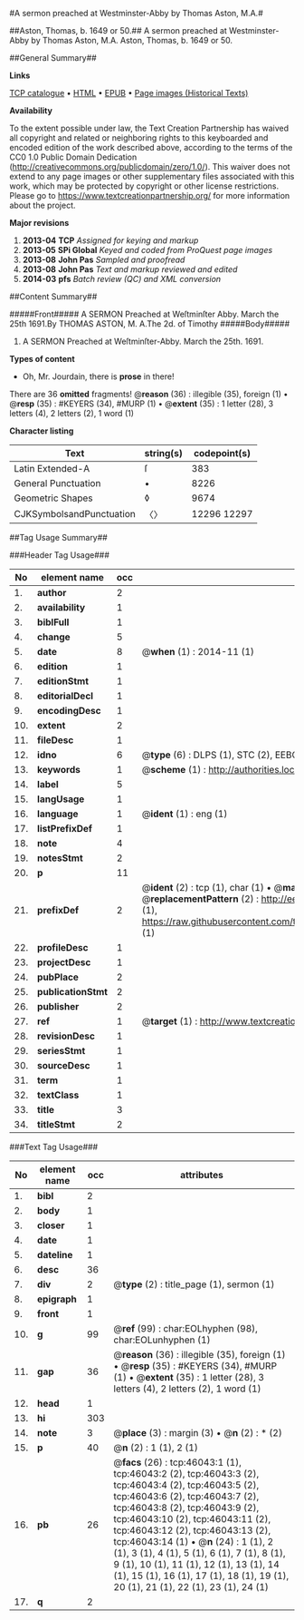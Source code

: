 #A sermon preached at Westminster-Abby by Thomas Aston, M.A.#

##Aston, Thomas, b. 1649 or 50.##
A sermon preached at Westminster-Abby by Thomas Aston, M.A.
Aston, Thomas, b. 1649 or 50.

##General Summary##

**Links**

[TCP catalogue](http://www.ota.ox.ac.uk/tcp/)  • 
[HTML](http://tei.it.ox.ac.uk/tcp/Texts-HTML/free/A26/A26108.html)  • 
[EPUB](http://tei.it.ox.ac.uk/tcp/Texts-EPUB/free/A26/A26108.epub) • 
[Page images (Historical Texts)](https://historicaltexts.jisc.ac.uk/eebo-10826521e)

**Availability**

To the extent possible under law, the Text Creation Partnership has waived all copyright and related or neighboring rights to this keyboarded and encoded edition of the work described above, according to the terms of the CC0 1.0 Public Domain Dedication (http://creativecommons.org/publicdomain/zero/1.0/). This waiver does not extend to any page images or other supplementary files associated with this work, which may be protected by copyright or other license restrictions. Please go to https://www.textcreationpartnership.org/ for more information about the project.

**Major revisions**

1. __2013-04__ __TCP__ *Assigned for keying and markup*
1. __2013-05__ __SPi Global__ *Keyed and coded from ProQuest page images*
1. __2013-08__ __John Pas__ *Sampled and proofread*
1. __2013-08__ __John Pas__ *Text and markup reviewed and edited*
1. __2014-03__ __pfs__ *Batch review (QC) and XML conversion*

##Content Summary##

#####Front#####
A SERMON Preached at Weſtminſter Abby. March the 25th 1691.By THOMAS ASTON, M. A.The 2d. of Timothy 
#####Body#####

1. A SERMON Preached at Weſtminſter-Abby. March the 25th. 1691.

**Types of content**

  * Oh, Mr. Jourdain, there is **prose** in there!

There are 36 **omitted** fragments! 
 @__reason__ (36) : illegible (35), foreign (1)  •  @__resp__ (35) : #KEYERS (34), #MURP (1)  •  @__extent__ (35) : 1 letter (28), 3 letters (4), 2 letters (2), 1 word (1)

**Character listing**


|Text|string(s)|codepoint(s)|
|---|---|---|
|Latin Extended-A|ſ|383|
|General Punctuation|•|8226|
|Geometric Shapes|◊|9674|
|CJKSymbolsandPunctuation|〈〉|12296 12297|

##Tag Usage Summary##

###Header Tag Usage###

|No|element name|occ|attributes|
|---|---|---|---|
|1.|__author__|2||
|2.|__availability__|1||
|3.|__biblFull__|1||
|4.|__change__|5||
|5.|__date__|8| @__when__ (1) : 2014-11 (1)|
|6.|__edition__|1||
|7.|__editionStmt__|1||
|8.|__editorialDecl__|1||
|9.|__encodingDesc__|1||
|10.|__extent__|2||
|11.|__fileDesc__|1||
|12.|__idno__|6| @__type__ (6) : DLPS (1), STC (2), EEBO-CITATION (1), OCLC (1), VID (1)|
|13.|__keywords__|1| @__scheme__ (1) : http://authorities.loc.gov/ (1)|
|14.|__label__|5||
|15.|__langUsage__|1||
|16.|__language__|1| @__ident__ (1) : eng (1)|
|17.|__listPrefixDef__|1||
|18.|__note__|4||
|19.|__notesStmt__|2||
|20.|__p__|11||
|21.|__prefixDef__|2| @__ident__ (2) : tcp (1), char (1)  •  @__matchPattern__ (2) : ([0-9\-]+):([0-9IVX]+) (1), (.+) (1)  •  @__replacementPattern__ (2) : http://eebo.chadwyck.com/downloadtiff?vid=$1&page=$2 (1), https://raw.githubusercontent.com/textcreationpartnership/Texts/master/tcpchars.xml#$1 (1)|
|22.|__profileDesc__|1||
|23.|__projectDesc__|1||
|24.|__pubPlace__|2||
|25.|__publicationStmt__|2||
|26.|__publisher__|2||
|27.|__ref__|1| @__target__ (1) : http://www.textcreationpartnership.org/docs/. (1)|
|28.|__revisionDesc__|1||
|29.|__seriesStmt__|1||
|30.|__sourceDesc__|1||
|31.|__term__|1||
|32.|__textClass__|1||
|33.|__title__|3||
|34.|__titleStmt__|2||


###Text Tag Usage###

|No|element name|occ|attributes|
|---|---|---|---|
|1.|__bibl__|2||
|2.|__body__|1||
|3.|__closer__|1||
|4.|__date__|1||
|5.|__dateline__|1||
|6.|__desc__|36||
|7.|__div__|2| @__type__ (2) : title_page (1), sermon (1)|
|8.|__epigraph__|1||
|9.|__front__|1||
|10.|__g__|99| @__ref__ (99) : char:EOLhyphen (98), char:EOLunhyphen (1)|
|11.|__gap__|36| @__reason__ (36) : illegible (35), foreign (1)  •  @__resp__ (35) : #KEYERS (34), #MURP (1)  •  @__extent__ (35) : 1 letter (28), 3 letters (4), 2 letters (2), 1 word (1)|
|12.|__head__|1||
|13.|__hi__|303||
|14.|__note__|3| @__place__ (3) : margin (3)  •  @__n__ (2) : * (2)|
|15.|__p__|40| @__n__ (2) : 1 (1), 2 (1)|
|16.|__pb__|26| @__facs__ (26) : tcp:46043:1 (1), tcp:46043:2 (2), tcp:46043:3 (2), tcp:46043:4 (2), tcp:46043:5 (2), tcp:46043:6 (2), tcp:46043:7 (2), tcp:46043:8 (2), tcp:46043:9 (2), tcp:46043:10 (2), tcp:46043:11 (2), tcp:46043:12 (2), tcp:46043:13 (2), tcp:46043:14 (1)  •  @__n__ (24) : 1 (1), 2 (1), 3 (1), 4 (1), 5 (1), 6 (1), 7 (1), 8 (1), 9 (1), 10 (1), 11 (1), 12 (1), 13 (1), 14 (1), 15 (1), 16 (1), 17 (1), 18 (1), 19 (1), 20 (1), 21 (1), 22 (1), 23 (1), 24 (1)|
|17.|__q__|2||
